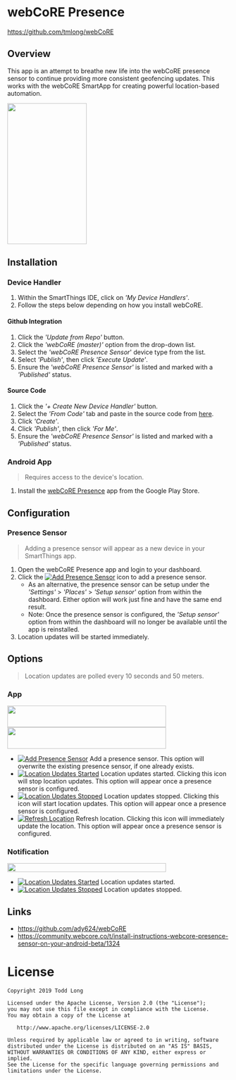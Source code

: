 # webCoRE Presence

https://github.com/tmlong/webCoRE

## Overview

This app is an attempt to breathe new life into the webCoRE presence sensor to continue providing more consistent geofencing updates. This works with the webCoRE SmartApp for creating powerful location-based automation.

<img src="https://i.imgur.com/GtXMZBt.png" width="180" height="320">

## Installation

### Device Handler

1. Within the SmartThings IDE, click on *'My Device Handlers'*.
1. Follow the steps below depending on how you install webCoRE.

#### Github Integration
1. Click the *'Update from Repo'* button.
1. Click the *'webCoRE (master)'* option from the drop-down list.
1. Select the *'webCoRE Presence Sensor*' device type from the list.
1. Select *'Publish'*, then click *'Execute Update'*.
1. Ensure the *'webCoRE Presence Sensor'* is listed and marked with a *'Published'* status.

#### Source Code
1. Click the *'+ Create New Device Handler'* button.
1. Select the *'From Code'* tab and paste in the source code from [here](https://raw.githubusercontent.com/ady624/webCoRE/master/devicetypes/ady624/webcore-presence-sensor.src/webcore-presence-sensor.groovy).
1. Click *'Create'*.
1. Click *'Publish'*, then click *'For Me'*.
1. Ensure the *'webCoRE Presence Sensor'* is listed and marked with a *'Published'* status.

### Android App

> Requires access to the device's location.

1. Install the [webCoRE Presence](https://play.google.com/store/apps/details?id=com.longfocus.webcorepresence) app from the Google Play Store.

## Configuration

### Presence Sensor

> Adding a presence sensor will appear as a new device in your SmartThings app.

1. Open the webCoRE Presence app and login to your dashboard.
1. Click the [![Add Presence Sensor](https://i.imgur.com/IhUEp9G.png "Add Presence Sensor")](#presence-sensor) icon to add a presence sensor.
   * As an alternative, the presence sensor can be setup under the *'Settings'* > *'Places'* > *'Setup sensor'* option from within the dashboard. Either option will work just fine and have the same end result.
   * Note: Once the presence sensor is configured, the *'Setup sensor'* option from within the dashboard will no longer be available until the app is reinstalled.
1. Location updates will be started immediately.

## Options

> Location updates are polled every 10 seconds and 50 meters.

### App

<img src="https://i.imgur.com/snrMbMx.png" width="360" height="49">
<img src="https://i.imgur.com/y4UC1xa.png" width="360" height="49">

* [![Add Presence Sensor](https://i.imgur.com/IhUEp9G.png "Add Presence Sensor")](#app) Add a presence sensor. This option will overwrite the existing presence sensor, if one already exists.
* [![Location Updates Started](https://i.imgur.com/bSJt5vN.png "Location Updates Started")](#app) Location updates started. Clicking this icon will stop location updates. This option will appear once a presence sensor is configured.
* [![Location Updates Stopped](https://i.imgur.com/1lkoGf2.png "Location Updates Stopped")](#app) Location updates stopped. Clicking this icon will start location updates. This option will appear once a presence sensor is configured.
* [![Refresh Location](https://i.imgur.com/7vhVaw6.png "Refresh Location")](#app) Refresh location. Clicking this icon will immediately update the location. This option will appear once a presence sensor is configured.

### Notification

<img src="https://i.imgur.com/97Jpbij.png" width="360" height="20">

* [![Location Updates Started](https://i.imgur.com/CJVO5eU.png "Location Updates Started")](#notification) Location updates started.
* [![Location Updates Stopped](https://i.imgur.com/fN6nkRq.png "Location Updates Stopped")](#notification) Location updates stopped.

## Links

- https://github.com/ady624/webCoRE
- https://community.webcore.co/t/install-instructions-webcore-presence-sensor-on-your-android-beta/1324

License
=======

    Copyright 2019 Todd Long

    Licensed under the Apache License, Version 2.0 (the "License");
    you may not use this file except in compliance with the License.
    You may obtain a copy of the License at

       http://www.apache.org/licenses/LICENSE-2.0

    Unless required by applicable law or agreed to in writing, software
    distributed under the License is distributed on an "AS IS" BASIS,
    WITHOUT WARRANTIES OR CONDITIONS OF ANY KIND, either express or implied.
    See the License for the specific language governing permissions and
    limitations under the License.